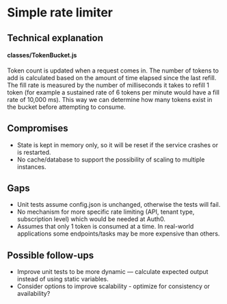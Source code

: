 # Simple rate limiter

## Technical explanation

#### classes/TokenBucket.js
Token count is updated when a request comes in. The number of tokens to add is calculated based on the amount of time elapsed since the last refill. The fill rate is measured by the number of milliseconds it takes to refill 1 token (for example a sustained rate of 6 tokens per minute would have a fill rate of 10,000 ms). This way we can determine how many tokens exist in the bucket before attempting to consume.

## Compromises

- State is kept in memory only, so it will be reset if the service crashes or is restarted.
- No cache/database to support the possibility of scaling to multiple instances.

## Gaps

- Unit tests assume config.json is unchanged, otherwise the tests will fail.
- No mechanism for more specific rate limiting (API, tenant type, subscription level) which would be needed at Auth0.
- Assumes that only 1 token is consumed at a time. In real-world applications some endpoints/tasks may be more expensive than others.

## Possible follow-ups

- Improve unit tests to be more dynamic — calculate expected output instead of using static variables.
- Consider options to improve scalability - optimize for consistency or availability?
